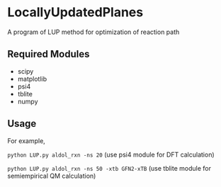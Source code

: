 # LocallyUpdatedPlanes
A program of LUP method for optimization of reaction path

## Required Modules
 - scipy
 - matplotlib
 - psi4
 - tblite
 - numpy

## Usage
For example, 


`python LUP.py aldol_rxn -ns 20` (use psi4 module for DFT calculation)


`python LUP.py aldol_rxn -ns 50 -xtb GFN2-xTB` (use tblite module for semiempirical QM calculation)
